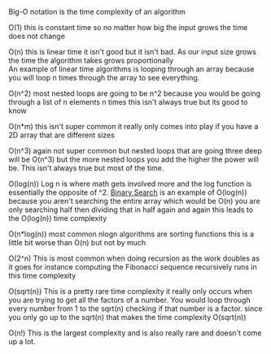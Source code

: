 ---
---

Big-O notation is the time complexity of an algorithm 

O(1) this is constant time so no matter how big the input grows the time does not change

O(n) this is linear time it isn't good but it isn't bad. As our input size grows the time the algorithm takes grows proportionally   
An example of linear time algorithms is looping through an array because you will loop n times through the array to see everything. 

O(n^2) most nested loops are going to be n^2 because you would be going through a list of n elements n times this isn't always true but its good to know

O(n\*m) this isn't super common it really only comes into play if you have a 2D array that are different sizes

O(n^3) again not super common but nested loops that are going three deep will be O(n^3) but the more nested loops you add the higher the power will be. This isn't always true but most of the time. 

O(log(n)) Log n is where math gets involved more and the log function is essentially the opposite of ^2. [Binary Search](Binary%20Search.md) is an example of O(log(n)) because you aren't searching the entire array which would be O(n) you are only searching half then dividing that in half again and again this leads to the O(log(n)) time complexity 

O(n\*log(n)) most common nlogn algorithms are sorting functions this is a little bit worse than O(n) but not by much

O(2^n) This is most common when doing recursion as the work doubles as it goes for instance computing the Fibonacci sequence recursively runs in this time complexity 

O(sqrt(n)) This is a pretty rare time complexity it really only occurs when you are trying to get all the factors of a number. You would loop through every number from 1 to the sqrt(n) checking if that number is a factor. since you only go up to the sqrt(n) that makes the time complexity O(sqrt(n))

O(n!) This is the largest complexity and is also really rare and doesn't come up a lot. 
